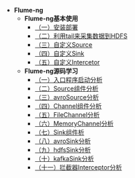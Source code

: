 * **Flume-ng**
  * **Flume-ng基本使用**
    * [（一）安装部署](docs/大数据/Flume/Flume-ng基本使用/001.安装部署.md)
	* [（二）利用tail来采集数据到HDFS](docs/大数据/Flume/Flume-ng基本使用/002.利用tail来采集数据到HDFS.md)
    * [（三）自定义Source](docs/大数据/Flume/Flume-ng基本使用/003.自定义Source.md)
    * [（四）自定义Sink](docs/大数据/Flume/Flume-ng基本使用/004.自定义Sink.md)
    * [（五）自定义Intercetor](docs/大数据/Flume/Flume-ng基本使用/005.自定义Intercetor.md)		
  * **Flume-ng源码学习** 
    * [（一）入口程序启动分析](docs/大数据/Flume/Flume-ng源码/01.入口程序启动分析.md)
    * [（二）Source组件分析](docs/大数据/Flume/Flume-ng源码/02.Source组件.md)
    * [（三）avroSource分析](docs/大数据/Flume/Flume-ng源码/03.avroSource.md)
    * [（四）Channel组件分析](docs/大数据/Flume/Flume-ng源码/04.Channel组件.md)
    * [（五）FileChannel分析](docs/大数据/Flume/Flume-ng源码/05.FileChannel.md)
    * [（六）MemoryChannel分析](docs/大数据/Flume/Flume-ng源码/06.MemoryChannel.md)
    * [（七）Sink组件析](docs/Flume/大数据/Flume-ng源码/07.Sink组件.md)
    * [（八）avroSink分析](docs/大数据/Flume/Flume-ng源码/08.avroSink.md)
    * [（九）hdfsSink分析](docs/大数据/Flume/Flume-ng源码/09.hdfsSink.md)
    * [（十）kafkaSink分析](docs/大数据/Flume/Flume-ng源码/10.kafkaSink.md)
    * [（十一）拦截器Interceptor分析](docs/大数据/Flume/Flume-ng源码/11.拦截器Interceptor.md)